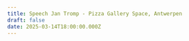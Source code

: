 ```yaml
---
title: Speech Jan Tromp - Pizza Gallery Space, Antwerpen
draft: false
date: 2025-03-14T18:00:00.000Z
---
```

